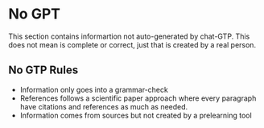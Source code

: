 # No GPT

This section contains informartion not auto-generated by chat-GTP. This does not mean is complete or correct, just that is
created by a real person.

## No GTP Rules

- Information only goes into a grammar-check
- References follows a scientific paper approach where every paragraph have citations and references as much as needed.
- Information comes from sources but not created by a prelearning tool
 
